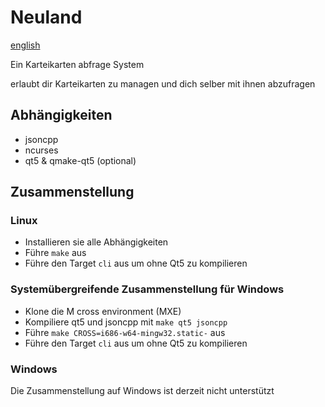 # Neuland

[english](README.md)

Ein Karteikarten abfrage System

erlaubt dir Karteikarten zu managen und dich selber mit ihnen abzufragen

## Abhängigkeiten

- jsoncpp
- ncurses
- qt5 & qmake-qt5 (optional)

## Zusammenstellung

### Linux

- Installieren sie alle Abhängigkeiten
- Führe `make` aus
- Führe den Target `cli` aus um ohne Qt5 zu kompilieren

### Systemübergreifende Zusammenstellung für Windows

- Klone die M cross environment (MXE)
- Kompiliere qt5 und jsoncpp mit `make qt5 jsoncpp`
- Führe `make CROSS=i686-w64-mingw32.static-` aus
- Führe den Target `cli` aus um ohne Qt5 zu kompilieren

### Windows

 Die Zusammenstellung auf Windows ist derzeit nicht unterstützt
